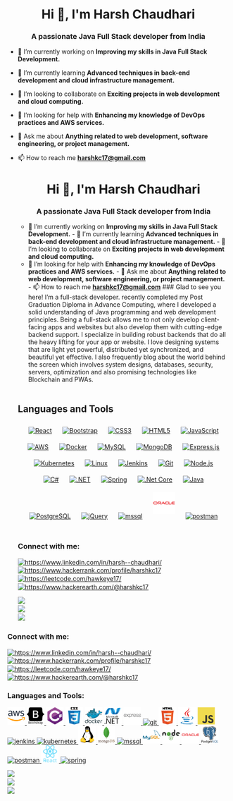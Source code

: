 <h1 align="center">Hi 👋, I'm Harsh Chaudhari</h1>
<h3 align="center">A passionate Java Full Stack developer from India</h3>

- 🔭 I’m currently working on **Improving my skills in Java Full Stack Development.**

- 🌱 I’m currently learning **Advanced techniques in back-end development and cloud infrastructure management.**

- 👯 I’m looking to collaborate on **Exciting projects in web development and cloud computing.**

- 🤝 I’m looking for help with **Enhancing my knowledge of DevOps practices and AWS services.**

- 💬 Ask me about **Anything related to web development, software engineering, or project management.**

- 📫 How to reach me **harshkc17@gmail.com**
    <h1 align="center">Hi 👋, I'm Harsh Chaudhari</h1>
    <h3 align="center">A passionate Java Full Stack developer from India</h3>

    - 🔭 I’m currently working on **Improving my skills in Java Full Stack
    Development.** - 🌱 I’m currently learning **Advanced techniques in back-end
    development and cloud infrastructure management.** - 👯 I’m looking to
    collaborate on **Exciting projects in web development and cloud computing.**
    - 🤝 I’m looking for help with **Enhancing my knowledge of DevOps practices
    and AWS services.** - 💬 Ask me about **Anything related to web development,
    software engineering, or project management.** - 📫 How to reach me
    **harshkc17@gmail.com** ### Glad to see you here! I’m a full-stack
    developer. recently completed my Post Graduation Diploma in Advance Computing, where I developed a solid understanding of Java programming and web
    development principles. Being a full-stack allows me to not only develop
    client-facing apps and websites but also develop them with cutting-edge
    backend support. I specialize in building robust backends that do all the
    heavy lifting for your app or website. I love designing systems that are
    light yet powerful, distributed yet synchronized, and beautiful yet
    effective. I also frequently blog about the world behind the screen which
    involves system designs, databases, security, servers, optimization and also
    promising technologies like Blockchain and PWAs.

    <br />

    ## Languages and Tools
    <div align="center">
      <a href="https://reactjs.org/" target="_blank"
        ><img
          style="margin: 10px"
          src="https://profilinator.rishav.dev/skills-assets/react-original-wordmark.svg"
          alt="React"
          height="50"
      /></a>
      <a href="https://getbootstrap.com/docs/3.4/javascript/" target="_blank"
        ><img
          style="margin: 10px"
          src="https://profilinator.rishav.dev/skills-assets/bootstrap-plain.svg"
          alt="Bootstrap"
          height="50"
      /></a>
      <a href="https://www.w3schools.com/css/" target="_blank"
        ><img
          style="margin: 10px"
          src="https://profilinator.rishav.dev/skills-assets/css3-original-wordmark.svg"
          alt="CSS3"
          height="50"
      /></a>
      <a href="https://en.wikipedia.org/wiki/HTML5" target="_blank"
        ><img
          style="margin: 10px"
          src="https://profilinator.rishav.dev/skills-assets/html5-original-wordmark.svg"
          alt="HTML5"
          height="50"
      /></a>
      <a href="https://www.javascript.com/" target="_blank"
        ><img
          style="margin: 10px"
          src="https://profilinator.rishav.dev/skills-assets/javascript-original.svg"
          alt="JavaScript"
          height="50"
      /></a>
      <a href="https://aws.amazon.com/" target="_blank"
        ><img
          style="margin: 10px"
          src="https://profilinator.rishav.dev/skills-assets/amazonwebservices-original-wordmark.svg"
          alt="AWS"
          height="50"
      /></a>
      <a href="https://www.docker.com/" target="_blank"
        ><img
          style="margin: 10px"
          src="https://profilinator.rishav.dev/skills-assets/docker-original-wordmark.svg"
          alt="Docker"
          height="50"
      /></a>
      <a href="https://www.mysql.com/" target="_blank"
        ><img
          style="margin: 10px"
          src="https://profilinator.rishav.dev/skills-assets/mysql-original-wordmark.svg"
          alt="MySQL"
          height="50"
      /></a>
      <a href="https://www.mongodb.com/" target="_blank"
        ><img
          style="margin: 10px"
          src="https://profilinator.rishav.dev/skills-assets/mongodb-original-wordmark.svg"
          alt="MongoDB"
          height="50"
      /></a>
      <a href="https://expressjs.com/" target="_blank"
        ><img
          style="margin: 10px"
          src="https://profilinator.rishav.dev/skills-assets/express-original-wordmark.svg"
          alt="Express.js"
          height="50"
      /></a>
      <a href="https://kubernetes.io/" target="_blank"
        ><img
          style="margin: 10px"
          src="https://profilinator.rishav.dev/skills-assets/kubernetes-icon.svg"
          alt="Kubernetes"
          height="50"
      /></a>
      <a href="https://www.linux.org/" target="_blank"
        ><img
          style="margin: 10px"
          src="https://profilinator.rishav.dev/skills-assets/linux-original.svg"
          alt="Linux"
          height="50"
      /></a>
      <a href="https://www.jenkins.io/" target="_blank"
        ><img
          style="margin: 10px"
          src="https://profilinator.rishav.dev/skills-assets/jenkins-icon.svg"
          alt="Jenkins"
          height="50"
      /></a>
      <a href="https://github.com/" target="_blank"
        ><img
          style="margin: 10px"
          src="https://profilinator.rishav.dev/skills-assets/git-scm-icon.svg"
          alt="Git"
          height="50"
      /></a>
      <a href="https://nodejs.org/" target="_blank"
        ><img
          style="margin: 10px"
          src="https://profilinator.rishav.dev/skills-assets/nodejs-original-wordmark.svg"
          alt="Node.js"
          height="50"
      /></a>
      <a href="https://docs.microsoft.com/en-us/dotnet/csharp/" target="_blank"
        ><img
          style="margin: 10px"
          src="https://profilinator.rishav.dev/skills-assets/csharp-original.svg"
          alt="C#"
          height="50"
      /></a>
      <a
        href="https://dotnet.microsoft.com/download/dotnet-framework"
        target="_blank"
        ><img
          style="margin: 10px"
          src="https://profilinator.rishav.dev/skills-assets/dot-net-original-wordmark.svg"
          alt=".NET"
          height="50"
      /></a>
      <a
        href="https://docs.spring.io/spring-framework/docs/3.0.x/reference/expressions.html#:~:text=The%20Spring%20Expression%20Language%20(SpEL,and%20basic%20string%20templating%20functionality."
        target="_blank"
        ><img
          style="margin: 10px"
          src="https://profilinator.rishav.dev/skills-assets/springio-icon.svg"
          alt="Spring"
          height="50"
      /></a>
      <a href="https://dotnet.microsoft.com/download" target="_blank"
        ><img
          style="margin: 10px"
          src="https://profilinator.rishav.dev/skills-assets/dotnetcore.png"
          alt=".Net Core"
          height="50"
      /></a>
      <a href="https://www.java.com/" target="_blank"
        ><img
          style="margin: 10px"
          src="https://profilinator.rishav.dev/skills-assets/java-original-wordmark.svg"
          alt="Java"
          height="50"
      /></a>
      <a href="https://www.postgresql.org/" target="_blank"
        ><img
          style="margin: 10px"
          src="https://profilinator.rishav.dev/skills-assets/postgresql-original-wordmark.svg"
          alt="PostgreSQL"
          height="50"
      /></a>
      <a href="https://jquery.com/" target="_blank"
        ><img
          style="margin: 10px"
          src="https://profilinator.rishav.dev/skills-assets/jquery.png"
          alt="jQuery"
          height="50"
      /></a>
      <a href="https://www.microsoft.com/en-us/sql-server" target="_blank"
        ><img
          style="margin: 10px"
          src="https://www.svgrepo.com/show/303229/microsoft-sql-server-logo.svg"
          alt="mssql"
          height="50"
      /></a>
      <a href="https://www.oracle.com/" target="_blank"
        ><img
          style="margin: 10px"
          src="https://raw.githubusercontent.com/devicons/devicon/master/icons/oracle/oracle-original.svg"
          alt="oracle"
          height="50"
      /></a>
      <a href="https://postman.com" target="_blank"
        ><img
          style="margin: 10px"
          src="https://www.vectorlogo.zone/logos/getpostman/getpostman-icon.svg"
          alt="postman"
          height="50"
      /></a>
    </div>

    <br />

    <h3 align="left">Connect with me:</h3>
    <p align="left">
      <a
        href="https://linkedin.com/in/https://www.linkedin.com/in/harsh--chaudhari/"
        target="blank"
        ><img
          align="center"
          src="https://raw.githubusercontent.com/rahuldkjain/github-profile-readme-generator/master/src/images/icons/Social/linked-in-alt.svg"
          alt="https://www.linkedin.com/in/harsh--chaudhari/"
          height="30"
          width="40"
      /></a>
      <a
        href="https://www.hackerrank.com/https://www.hackerrank.com/profile/harshkc17"
        target="blank"
        ><img
          align="center"
          src="https://raw.githubusercontent.com/rahuldkjain/github-profile-readme-generator/master/src/images/icons/Social/hackerrank.svg"
          alt="https://www.hackerrank.com/profile/harshkc17"
          height="30"
          width="40"
      /></a>
      <a
        href="https://www.leetcode.com/https://leetcode.com/hawkeye17/"
        target="blank"
        ><img
          align="center"
          src="https://raw.githubusercontent.com/rahuldkjain/github-profile-readme-generator/master/src/images/icons/Social/leet-code.svg"
          alt="https://leetcode.com/hawkeye17/"
          height="30"
          width="40"
      /></a>
      <a
        href="https://www.hackerearth.com/https://www.hackerearth.com/@harshkc17"
        target="blank"
        ><img
          align="center"
          src="https://raw.githubusercontent.com/rahuldkjain/github-profile-readme-generator/master/src/images/icons/Social/hackerearth.svg"
          alt="https://www.hackerearth.com/@harshkc17"
          height="30"
          width="40"
      /></a>
    </p>

    ![](https://github-readme-stats.vercel.app/api?username=HKC17&theme=dark&hide_border=false&include_all_commits=true&count_private=false)<br />
    ![](https://github-readme-streak-stats.herokuapp.com/?user=HKC17&theme=dark&hide_border=false)<br />
    ![](https://github-readme-stats.vercel.app/api/top-langs/?username=HKC17&theme=dark&hide_border=false&include_all_commits=true&count_private=false&layout=compact)
  
<h3 align="left">Connect with me:</h3>
<p align="left">
<a href="https://linkedin.com/in/https://www.linkedin.com/in/harsh--chaudhari/" target="blank"><img align="center" src="https://raw.githubusercontent.com/rahuldkjain/github-profile-readme-generator/master/src/images/icons/Social/linked-in-alt.svg" alt="https://www.linkedin.com/in/harsh--chaudhari/" height="30" width="40" /></a>
<a href="https://www.hackerrank.com/https://www.hackerrank.com/profile/harshkc17" target="blank"><img align="center" src="https://raw.githubusercontent.com/rahuldkjain/github-profile-readme-generator/master/src/images/icons/Social/hackerrank.svg" alt="https://www.hackerrank.com/profile/harshkc17" height="30" width="40" /></a>
<a href="https://www.leetcode.com/https://leetcode.com/hawkeye17/" target="blank"><img align="center" src="https://raw.githubusercontent.com/rahuldkjain/github-profile-readme-generator/master/src/images/icons/Social/leet-code.svg" alt="https://leetcode.com/hawkeye17/" height="30" width="40" /></a>
<a href="https://www.hackerearth.com/https://www.hackerearth.com/@harshkc17" target="blank"><img align="center" src="https://raw.githubusercontent.com/rahuldkjain/github-profile-readme-generator/master/src/images/icons/Social/hackerearth.svg" alt="https://www.hackerearth.com/@harshkc17" height="30" width="40" /></a>
</p>

<h3 align="left">Languages and Tools:</h3>
<p align="left"> <a href="https://aws.amazon.com" target="_blank" rel="noreferrer"> <img src="https://raw.githubusercontent.com/devicons/devicon/master/icons/amazonwebservices/amazonwebservices-original-wordmark.svg" alt="aws" width="40" height="40"/> </a> <a href="https://getbootstrap.com" target="_blank" rel="noreferrer"> <img src="https://raw.githubusercontent.com/devicons/devicon/master/icons/bootstrap/bootstrap-plain-wordmark.svg" alt="bootstrap" width="40" height="40"/> </a> <a href="https://www.w3schools.com/cs/" target="_blank" rel="noreferrer"> <img src="https://raw.githubusercontent.com/devicons/devicon/master/icons/csharp/csharp-original.svg" alt="csharp" width="40" height="40"/> </a> <a href="https://www.w3schools.com/css/" target="_blank" rel="noreferrer"> <img src="https://raw.githubusercontent.com/devicons/devicon/master/icons/css3/css3-original-wordmark.svg" alt="css3" width="40" height="40"/> </a> <a href="https://www.docker.com/" target="_blank" rel="noreferrer"> <img src="https://raw.githubusercontent.com/devicons/devicon/master/icons/docker/docker-original-wordmark.svg" alt="docker" width="40" height="40"/> </a> <a href="https://dotnet.microsoft.com/" target="_blank" rel="noreferrer"> <img src="https://raw.githubusercontent.com/devicons/devicon/master/icons/dot-net/dot-net-original-wordmark.svg" alt="dotnet" width="40" height="40"/> </a> <a href="https://expressjs.com" target="_blank" rel="noreferrer"> <img src="https://raw.githubusercontent.com/devicons/devicon/master/icons/express/express-original-wordmark.svg" alt="express" width="40" height="40"/> </a> <a href="https://git-scm.com/" target="_blank" rel="noreferrer"> <img src="https://www.vectorlogo.zone/logos/git-scm/git-scm-icon.svg" alt="git" width="40" height="40"/> </a> <a href="https://www.w3.org/html/" target="_blank" rel="noreferrer"> <img src="https://raw.githubusercontent.com/devicons/devicon/master/icons/html5/html5-original-wordmark.svg" alt="html5" width="40" height="40"/> </a> <a href="https://www.java.com" target="_blank" rel="noreferrer"> <img src="https://raw.githubusercontent.com/devicons/devicon/master/icons/java/java-original.svg" alt="java" width="40" height="40"/> </a> <a href="https://developer.mozilla.org/en-US/docs/Web/JavaScript" target="_blank" rel="noreferrer"> <img src="https://raw.githubusercontent.com/devicons/devicon/master/icons/javascript/javascript-original.svg" alt="javascript" width="40" height="40"/> </a> <a href="https://www.jenkins.io" target="_blank" rel="noreferrer"> <img src="https://www.vectorlogo.zone/logos/jenkins/jenkins-icon.svg" alt="jenkins" width="40" height="40"/> </a> <a href="https://kubernetes.io" target="_blank" rel="noreferrer"> <img src="https://www.vectorlogo.zone/logos/kubernetes/kubernetes-icon.svg" alt="kubernetes" width="40" height="40"/> </a> <a href="https://www.linux.org/" target="_blank" rel="noreferrer"> <img src="https://raw.githubusercontent.com/devicons/devicon/master/icons/linux/linux-original.svg" alt="linux" width="40" height="40"/> </a> <a href="https://www.mongodb.com/" target="_blank" rel="noreferrer"> <img src="https://raw.githubusercontent.com/devicons/devicon/master/icons/mongodb/mongodb-original-wordmark.svg" alt="mongodb" width="40" height="40"/> </a> <a href="https://www.microsoft.com/en-us/sql-server" target="_blank" rel="noreferrer"> <img src="https://www.svgrepo.com/show/303229/microsoft-sql-server-logo.svg" alt="mssql" width="40" height="40"/> </a> <a href="https://www.mysql.com/" target="_blank" rel="noreferrer"> <img src="https://raw.githubusercontent.com/devicons/devicon/master/icons/mysql/mysql-original-wordmark.svg" alt="mysql" width="40" height="40"/> </a> <a href="https://nodejs.org" target="_blank" rel="noreferrer"> <img src="https://raw.githubusercontent.com/devicons/devicon/master/icons/nodejs/nodejs-original-wordmark.svg" alt="nodejs" width="40" height="40"/> </a> <a href="https://www.oracle.com/" target="_blank" rel="noreferrer"> <img src="https://raw.githubusercontent.com/devicons/devicon/master/icons/oracle/oracle-original.svg" alt="oracle" width="40" height="40"/> </a> <a href="https://www.postgresql.org" target="_blank" rel="noreferrer"> <img src="https://raw.githubusercontent.com/devicons/devicon/master/icons/postgresql/postgresql-original-wordmark.svg" alt="postgresql" width="40" height="40"/> </a> <a href="https://postman.com" target="_blank" rel="noreferrer"> <img src="https://www.vectorlogo.zone/logos/getpostman/getpostman-icon.svg" alt="postman" width="40" height="40"/> </a> <a href="https://reactjs.org/" target="_blank" rel="noreferrer"> <img src="https://raw.githubusercontent.com/devicons/devicon/master/icons/react/react-original-wordmark.svg" alt="react" width="40" height="40"/> </a> <a href="https://spring.io/" target="_blank" rel="noreferrer"> <img src="https://www.vectorlogo.zone/logos/springio/springio-icon.svg" alt="spring" width="40" height="40"/> </a> </p>

![](https://github-readme-stats.vercel.app/api?username=HKC17&theme=dark&hide_border=false&include_all_commits=true&count_private=false)<br/>
![](https://github-readme-streak-stats.herokuapp.com/?user=HKC17&theme=dark&hide_border=false)<br/>
![](https://github-readme-stats.vercel.app/api/top-langs/?username=HKC17&theme=dark&hide_border=false&include_all_commits=true&count_private=false&layout=compact)


